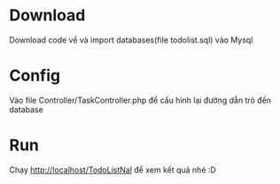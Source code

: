 <h1>Download</h1>
<p>
Download code về  và import databases(file todolist.sql) vào Mysql
</p>
<h1>Config</h1>
<p>
Vào file Controller/TaskController.php để  cấu hình lại đường dẫn trỏ đến database
</p>
<h1>Run</h1>
<p>
Chạy <a href="http://localhost/TodoListNal">http://localhost/TodoListNal</a> để xem kết quả nhé :D
</p>
